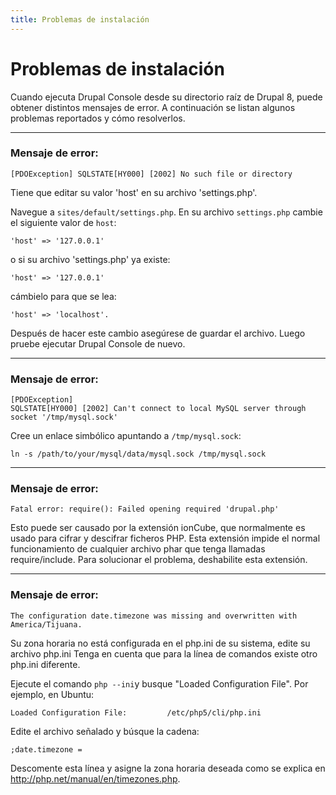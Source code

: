 ```yaml
---
title: Problemas de instalación
---
```

# Problemas de instalación

Cuando ejecuta Drupal Console desde su directorio raíz de Drupal 8, puede obtener distintos mensajes de error. A continuación se listan algunos problemas reportados y cómo resolverlos.

--- 

### Mensaje de error:
```
[PDOException] SQLSTATE[HY000] [2002] No such file or directory
```
Tiene que editar su valor 'host' en su archivo 'settings.php'. 

Navegue a `sites/default/settings.php`. En su archivo `settings.php` cambie el siguiente valor de `host`:
```
'host' => '127.0.0.1'
```
o si su archivo 'settings.php' ya existe:
```
'host' => '127.0.0.1'
```
cámbielo para que se lea:
```
'host' => 'localhost'. 
```
Después de hacer este cambio asegúrese de guardar el archivo. Luego pruebe ejecutar Drupal Console de nuevo.

---

### Mensaje de error:
```
[PDOException]
SQLSTATE[HY000] [2002] Can't connect to local MySQL server through socket '/tmp/mysql.sock'
```
Cree un enlace simbólico apuntando a `/tmp/mysql.sock`:
```
ln -s /path/to/your/mysql/data/mysql.sock /tmp/mysql.sock
```


---

### Mensaje de error:
```
Fatal error: require(): Failed opening required 'drupal.php'
```
Esto puede ser causado por la extensión ionCube, que normalmente es usado para cifrar y descifrar ficheros PHP.
Esta extensión impide el normal funcionamiento de cualquier archivo phar que tenga llamadas require/include. 
Para solucionar el problema, deshabilite esta extensión.

---

### Mensaje de error:
```
The configuration date.timezone was missing and overwritten with America/Tijuana.
```
Su zona horaria no está configurada en el php.ini de su sistema, edite su archivo  php.ini 
Tenga en cuenta que para la línea de comandos existe otro php.ini diferente. 

Ejecute el comando `php --ini`y busque "Loaded Configuration File". Por ejemplo, en Ubuntu: 
```
Loaded Configuration File:         /etc/php5/cli/php.ini
```
Edite el archivo señalado y búsque la cadena: 
```
;date.timezone =
```
Descomente esta línea y asigne la zona horaria deseada como se explica en http://php.net/manual/en/timezones.php.
